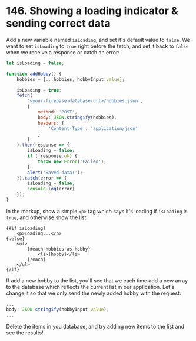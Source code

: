 # 146. Showing a loading indicator & sending correct data

Add a new variable named `isLoading`, and set it's default value to `false`.
We want to set `isLoading` to `true` right before the fetch, and set it back to `false` when we receive a response or catch an error:

```js
let isLoading = false;

function addHobby() {
    hobbies = [...hobbies, hobbyInput.value];

    isLoading = true;
    fetch(
        '<your-firebase-database-url>/hobbies.json',
        {
            method: 'POST',
            body: JSON.stringify(hobbies),
            headers: {
                'Content-Type': 'application/json'
            }
        }
    ).then(response => {
        isLoading = false;
        if (!response.ok) {
            throw new Error('Failed');
        }
        alert('Saved data!');
    }).catch(error => {
        isLoading = false;
        console.log(error)
    });
}
```

In the markup, show a simple `<p>` tag which says it's loading if `isLoading` is `true`, and otherwise show the list:

```svelte
{#if isLoading}
    <p>Loading...</p>
{:else}
    <ul>
        {#each hobbies as hobby}
            <li>{hobby}</li>
        {/each}
    </ul>
{/if}
```

If add a new hobby to the list, you'll see that we each time add a new array to the database which reflects the current list in our application.
Let's change it so that we only send the newly added hobby with the request:

```js
...
body: JSON.stringify(hobbyInput.value),
...
```

Delete the items in you database, and try adding new items to the list and see the results!
